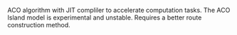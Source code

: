 ACO algorithm with JIT compliler to accelerate computation tasks. The ACO Island model is experimental and unstable. Requires a better route construction method.
